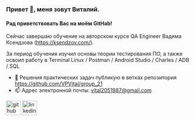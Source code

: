 ### Привет 👋, меня зовут Виталий.
#### Рад приветствовать Вас на моём  GitHab!
Сейчас завершаю обучение на авторском курсе QA Engineer Вадима Ксендзова (https://ksendzov.com/).

За период обучения изучил основы теории тестирования ПО, а также освоил работу в Terminal Linux / Postman / Android Studio / Charles / ADB / SQL

- 🤔 Решения практических задач публикую в ветках репозитория https://github.com/VPVital/group_21 
- 📫 Адрес электронной почты: vital2051987@gmail.com 


[<img src='https://cdn.jsdelivr.net/npm/simple-icons@3.0.1/icons/github.svg' alt='github' height='40'>](https://github.com/VPVital/)  [<img src='https://cdn.jsdelivr.net/npm/simple-icons@3.0.1/icons/linkedin.svg' alt='linkedin' height='40'>](https://www.linkedin.com/in/vitaliy-poluyan/)  


